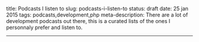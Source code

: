 title: Podcasts I listen to
slug: podcasts-i-listen-to
status: draft
date: 25 jan 2015
tags: podcasts,development,php
meta-description: There are a lot of development podcasts out there, this is a curated lists of the ones I personnaly prefer and listen to.

-------

